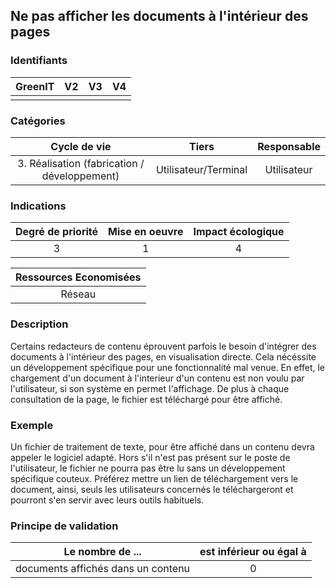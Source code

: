 ## Ne pas afficher les documents à l'intérieur des pages

### Identifiants

| GreenIT |  V2  |  V3  |  V4  |
|:-------:|:----:|:----:|:----:|
|      |   |   |      |

### Catégories

| Cycle de vie |  Tiers  |  Responsable  |
|:---------:|:----:|:----:|
| 3. Réalisation (fabrication / développement) | Utilisateur/Terminal | Utilisateur |

### Indications

| Degré de priorité |      Mise en oeuvre       |  Impact écologique    |
|:-------------------:|:-------------------------:|:---------------------:|
| 3 | 1 | 4 |

|Ressources Economisées                                      |
|:----------------------------------------------------------:|
|  Réseau   |

### Description

Certains redacteurs de contenu éprouvent parfois le besoin d'intégrer des documents à l'intérieur des pages, en visualisation directe.
Cela nécéssite un développement spécifique pour une fonctionnalité mal venue.
En effet, le chargement d'un document à l'interieur d'un contenu est non voulu par l'utilisateur, si son système en permet l'affichage.
De plus à chaque consultation de la page, le fichier est téléchargé pour être affiché.


### Exemple

Un fichier de traitement de texte, pour être affiché dans un contenu devra appeler le logiciel adapté. Hors s'il n'est pas présent sur le poste de l'utilisateur, le fichier ne pourra pas être lu sans un développement spécifique couteux.
Préférez mettre un lien de téléchargement vers le document, ainsi, seuls les utilisateurs concernés le téléchargeront et pourront s'en servir avec leurs outils habituels.


### Principe de validation

| Le nombre de ...   | est inférieur ou égal à   |  
|-------------------|:-------------------------:|
|  documents affichés dans un contenu   |  0 |
